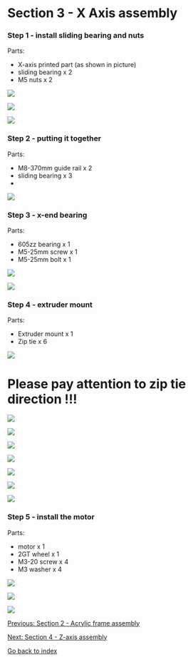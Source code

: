# Section 3 - X Axis assembly

### Step 1 - install sliding bearing and nuts

Parts:
- X-axis printed part (as shown in picture)
- sliding bearing x 2
- M5 nuts x 2

![](https://raw.githubusercontent.com/MincheeLab/MakeYourOwn3DPrinter/master/images/IMG_20141028_152819.jpg)

![](https://raw.githubusercontent.com/MincheeLab/MakeYourOwn3DPrinter/master/images/IMG_20141028_152958.jpg)

![](https://raw.githubusercontent.com/MincheeLab/MakeYourOwn3DPrinter/master/images/IMG_20141028_153029.jpg)

### Step 2 - putting it together

Parts:
- M8-370mm guide rail x 2 
- sliding bearing x 3
- 
![](https://raw.githubusercontent.com/MincheeLab/MakeYourOwn3DPrinter/master/images/IMG_20141028_154026.jpg)

### Step 3 - x-end bearing

Parts:
- 605zz bearing x 1
- M5-25mm screw x 1
- M5-25mm bolt x 1

![](https://raw.githubusercontent.com/MincheeLab/MakeYourOwn3DPrinter/master/images/IMG_20141028_153617.jpg)

![](https://raw.githubusercontent.com/MincheeLab/MakeYourOwn3DPrinter/master/images/IMG_20141028_153658.jpg)

### Step 4 - extruder mount 

Parts:
- Extruder mount x 1
- Zip tie x 6

![](https://raw.githubusercontent.com/MincheeLab/MakeYourOwn3DPrinter/master/images/IMG_20141028_154239.jpg)

# Please pay attention to zip tie direction !!!

![](https://raw.githubusercontent.com/MincheeLab/MakeYourOwn3DPrinter/master/images/IMG_20141028_154406.jpg)

![](https://raw.githubusercontent.com/MincheeLab/MakeYourOwn3DPrinter/master/images/IMG_20141028_154442.jpg)

![](https://raw.githubusercontent.com/MincheeLab/MakeYourOwn3DPrinter/master/images/IMG_20141028_154522.jpg)

![](https://raw.githubusercontent.com/MincheeLab/MakeYourOwn3DPrinter/master/images/IMG_20141028_154556.jpg)

![](https://raw.githubusercontent.com/MincheeLab/MakeYourOwn3DPrinter/master/images/IMG_20141028_154611.jpg)

![](https://raw.githubusercontent.com/MincheeLab/MakeYourOwn3DPrinter/master/images/IMG_20141028_154656.jpg)

![](https://raw.githubusercontent.com/MincheeLab/MakeYourOwn3DPrinter/master/images/IMG_20141028_154820.jpg)

### Step 5 - install the motor

Parts:
- motor x 1
- 2GT wheel x 1
- M3-20 screw x 4
- M3 washer x 4

![](https://raw.githubusercontent.com/MincheeLab/MakeYourOwn3DPrinter/master/images/IMAG2139.jpg)

![](https://raw.githubusercontent.com/MincheeLab/MakeYourOwn3DPrinter/master/images/IMAG2140.jpg)

![](https://raw.githubusercontent.com/MincheeLab/MakeYourOwn3DPrinter/master/images/IMAG2142.jpg)

[Previous: Section 2 - Acrylic frame assembly](s2-frame-assembly.md)

[Next: Section 4 - Z-axis assembly](s4-zaxis-assembly.md)

[Go back to index](index.md)
